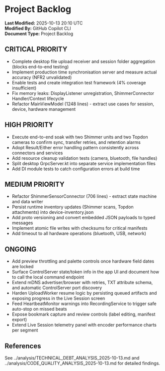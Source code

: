 # Project Backlog

**Last Modified:** 2025-10-13 20:10 UTC  
**Modified By:** GitHub Copilot CLI  
**Document Type:** Project Backlog

## CRITICAL PRIORITY

- Complete desktop file upload receiver and session folder aggregation (blocks end-to-end testing)
- Implement production time synchronisation server and measure actual accuracy (NFR2 unvalidated)
- Enable tests and create integration test framework (4% coverage insufficient)
- Fix memory leaks: DisplayListener unregistration, ShimmerConnector Handler/Context lifecycle
- Refactor MainViewModel (1248 lines) - extract use cases for session, device, hardware management

## HIGH PRIORITY

- Execute end-to-end soak with two Shimmer units and two Topdon cameras to confirm sync, transfer retries, and retention alarms
- Adopt Result/Either error handling pattern consistently across connectors and services
- Add resource cleanup validation tests (camera, bluetooth, file handles)
- Split desktop GrpcServer.kt into separate service implementation files
- Add DI module tests to catch configuration errors at build time

## MEDIUM PRIORITY

- Refactor ShimmerSensorConnector (706 lines) - extract state machine and data writer
- Persist runtime inventory updates (Shimmer scans, Topdon attachments) into device-inventory.json
- Add proto versioning and convert embedded JSON payloads to typed messages
- Implement atomic file writes with checksums for critical manifests
- Add timeout to all hardware operations (bluetooth, USB, network)

## ONGOING

- Add preview throttling and palette controls once hardware field dates are locked
- Surface ControlServer state/token info in the app UI and document how to call the local command endpoint
- Extend mDNS advertiser/browser with retries, TXT attribute schema, and automatic ControlServer port discovery
- Harden UploadWorker resume logic by persisting queued artifacts and exposing progress in the Live Session screen
- Feed HeartbeatMonitor warnings into RecordingService to trigger safe auto-stop on missed beats
- Expose bookmark capture and review controls (label editing, manifest export)
- Extend Live Session telemetry panel with encoder performance charts per segment

## References

See ../analysis/TECHNICAL_DEBT_ANALYSIS_2025-10-13.md and ../analysis/CODE_QUALITY_ANALYSIS_2025-10-13.md for detailed findings.
